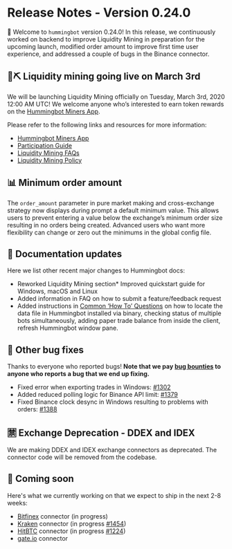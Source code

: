 # Release Notes - Version 0.24.0

🚀 Welcome to `hummingbot` version 0.24.0! In this release, we continuously worked on backend to improve Liquidity Mining in preparation for the upcoming launch, modified order amount to improve first time user experience, and addressed a couple of bugs in the Binance connector.


## 🌊⛏ Liquidity mining going live on March 3rd

We will be launching Liquidity Mining officially on Tuesday, March 3rd, 2020 12:00 AM UTC! We welcome anyone who’s interested to earn token rewards on the [Hummingbot Miners App](https://miners.hummingbot.io).

Please refer to the following links and resources for more information:

* [Hummingbot Miners App](https://miners.hummingbot.io)
* [Participation Guide](https://docs.hummingbot.io/liquidity-mining/)
* [Liquidity Mining FAQs](https://docs.hummingbot.io/faq/liquidity-mining/)
* [Liquidity Mining Policy](https://hummingbot.io/liquidity-mining-policy/)

## 📊 Minimum order amount

The `order_amount` parameter in pure market making and cross-exchange strategy now displays during prompt a default minimum value. This allows users to prevent entering a value below the exchange’s minimum order size resulting in no orders being created. Advanced users who want more flexibility can change or zero out the minimums in the global config file.


## 📓 Documentation updates

Here we list other recent major changes to Hummingbot docs:

* Reworked Liquidity Mining section* Improved quickstart guide for Windows, macOS and Linux
* Added information in FAQ on how to submit a feature/feedback request 
* Added instructions in [Common ‘How To’ Questions](https://docs.hummingbot.io/faq/troubleshooting/) on how to locate the data file in Hummingbot installed via binary, checking status of multiple bots simultaneously, adding paper trade balance from inside the client, refresh Hummingbot window pane.

## 🐞 Other bug fixes

Thanks to everyone who reported bugs! **Note that we pay [bug bounties](/bounties/bug-bounty-program) to anyone who reports a bug that we end up fixing.**

* Fixed error when exporting trades in Windows: [#1302](https://github.com/CoinAlpha/hummingbot/issues/1302)
* Added reduced polling logic for Binance API limit: [#1379](https://github.com/CoinAlpha/hummingbot/issues/1379)
* Fixed Binance clock desync in Windows resulting to problems with orders: [#1388](https://github.com/CoinAlpha/hummingbot/issues/1388)

## 🈲 Exchange Deprecation - DDEX and IDEX

We are making DDEX and IDEX exchange connectors as deprecated. The connector code will be removed from the  codebase. 


## 🚀 Coming soon

Here's what we currently working on that we expect to ship in the next 2-8 weeks:

* [Bitfinex](https://www.bitfinex.com/) connector (in progress)
* [Kraken](https://www.kraken.com/) connector (in progress [#1454](https://github.com/CoinAlpha/hummingbot/pull/1454))
* [HitBTC](https://hitbtc.com/) connector (in progress [#1224](https://github.com/CoinAlpha/hummingbot/pull/1224))
* [gate.io](https://gate.io) connector